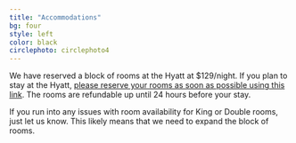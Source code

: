 ```yaml
---
title: "Accommodations"
bg: four
style: left
color: black
circlephoto: circlephoto4
---
```

We have reserved a block of rooms at the Hyatt at $129/night. If you plan to stay at the Hyatt, [please reserve your rooms as soon as possible using this link](https://aws.passkey.com/go/kaufmannathanson). The rooms are refundable up until 24 hours before your stay.

If you run into any issues with room availability for King or Double rooms, just let us know. This likely means that we need to expand the block of rooms.
